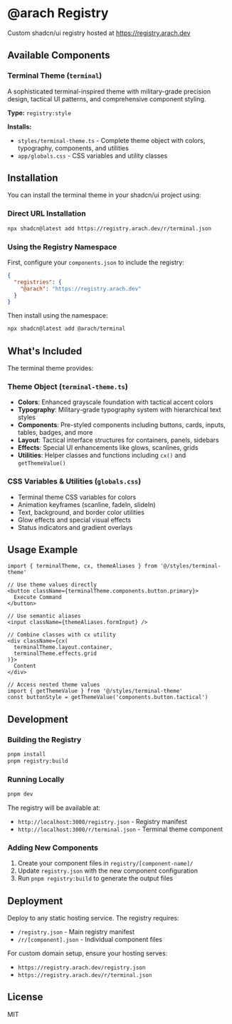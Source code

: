 # @arach Registry

Custom shadcn/ui registry hosted at https://registry.arach.dev

## Available Components

### Terminal Theme (`terminal`)

A sophisticated terminal-inspired theme with military-grade precision design, tactical UI patterns, and comprehensive component styling.

**Type:** `registry:style`

**Installs:**
- `styles/terminal-theme.ts` - Complete theme object with colors, typography, components, and utilities
- `app/globals.css` - CSS variables and utility classes

## Installation

You can install the terminal theme in your shadcn/ui project using:

### Direct URL Installation

```bash
npx shadcn@latest add https://registry.arach.dev/r/terminal.json
```

### Using the Registry Namespace

First, configure your `components.json` to include the registry:

```json
{
  "registries": {
    "@arach": "https://registry.arach.dev"
  }
}
```

Then install using the namespace:

```bash
npx shadcn@latest add @arach/terminal
```

## What's Included

The terminal theme provides:

### Theme Object (`terminal-theme.ts`)
- **Colors**: Enhanced grayscale foundation with tactical accent colors
- **Typography**: Military-grade typography system with hierarchical text styles
- **Components**: Pre-styled components including buttons, cards, inputs, tables, badges, and more
- **Layout**: Tactical interface structures for containers, panels, sidebars
- **Effects**: Special UI enhancements like glows, scanlines, grids
- **Utilities**: Helper classes and functions including `cx()` and `getThemeValue()`

### CSS Variables & Utilities (`globals.css`)
- Terminal theme CSS variables for colors
- Animation keyframes (scanline, fadeIn, slideIn)
- Text, background, and border color utilities
- Glow effects and special visual effects
- Status indicators and gradient overlays

## Usage Example

```tsx
import { terminalTheme, cx, themeAliases } from '@/styles/terminal-theme'

// Use theme values directly
<button className={terminalTheme.components.button.primary}>
  Execute Command
</button>

// Use semantic aliases
<input className={themeAliases.formInput} />

// Combine classes with cx utility
<div className={cx(
  terminalTheme.layout.container,
  terminalTheme.effects.grid
)}>
  Content
</div>

// Access nested theme values
import { getThemeValue } from '@/styles/terminal-theme'
const buttonStyle = getThemeValue('components.button.tactical')
```

## Development

### Building the Registry

```bash
pnpm install
pnpm registry:build
```

### Running Locally

```bash
pnpm dev
```

The registry will be available at:
- `http://localhost:3000/registry.json` - Registry manifest
- `http://localhost:3000/r/terminal.json` - Terminal theme component

### Adding New Components

1. Create your component files in `registry/[component-name]/`
2. Update `registry.json` with the new component configuration
3. Run `pnpm registry:build` to generate the output files

## Deployment

Deploy to any static hosting service. The registry requires:
- `/registry.json` - Main registry manifest
- `/r/[component].json` - Individual component files

For custom domain setup, ensure your hosting serves:
- `https://registry.arach.dev/registry.json`
- `https://registry.arach.dev/r/terminal.json`

## License

MIT